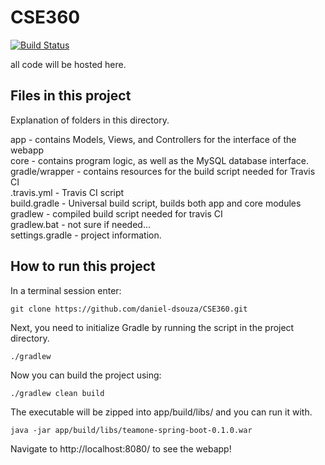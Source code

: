 # CSE360

[![Build Status](https://travis-ci.org/daniel-dsouza/CSE360.svg?branch=master)](https://travis-ci.org/daniel-dsouza/CSE360)

all code will be hosted here.

## Files in this project
Explanation of folders in this directory.

app             - contains Models, Views, and Controllers for the interface of the webapp  
core            - contains program logic, as well as the MySQL database interface.  
gradle/wrapper  - contains resources for the build script needed for Travis CI  
.travis.yml     - Travis CI script  
build.gradle    - Universal build script, builds both app and core modules  
gradlew         - compiled build script needed for travis CI  
gradlew.bat     - not sure if needed...  
settings.gradle - project information.  

## How to run this project
In a terminal session enter:
```
git clone https://github.com/daniel-dsouza/CSE360.git
```
Next, you need to initialize Gradle by running the script in the project directory.
```
./gradlew
```
Now you can build the project using:
```
./gradlew clean build
```
The executable will be zipped into app/build/libs/ and you can run it with.
```
java -jar app/build/libs/teamone-spring-boot-0.1.0.war
```
Navigate to http://localhost:8080/ to see the webapp!

